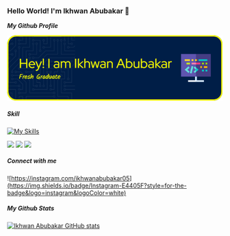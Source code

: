 ### Hello World! I'm Ikhwan Abubakar 🙌
***My Github Profile***

![Ikhwan Abubakar](img/image-header2.png)


##### Skill
[![My Skills](https://skillicons.dev/icons?i=html,css,php,&theme=dark)](https://skillicons.dev)

<img src="https://img.shields.io/badge/ChatGPT-74aa9c?style=for-the-badge&logo=openai&logoColor=white" />
<img src="https://img.shields.io/badge/Canva-%2300C4CC.svg?&style=for-the-badge&logo=Canva&logoColor=white" />
<img src="https://img.shields.io/badge/Microsoft_Office-D83B01?style=for-the-badge&logo=microsoft-office&logoColor=white" />

##### Connect with me
![https://instagram.com/ikhwanabubakar05](https://img.shields.io/badge/Instagram-E4405F?style=for-the-badge&logo=instagram&logoColor=white)


##### My Github Stats
[![Ikhwan Abubakar GitHub stats](https://github-readme-stats.vercel.app/api?username=ikhwanabubakar&show_icons=true&theme=yeblu)](https://github.com/ikhwanabubakar/github-readme-stats)


